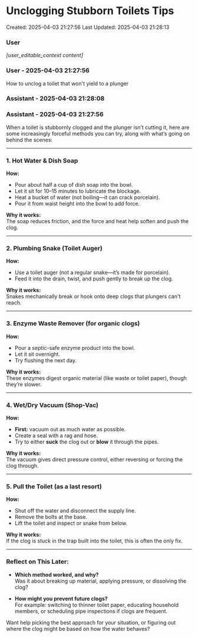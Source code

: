 # Unclogging Stubborn Toilets Tips

Created: 2025-04-03 21:27:56
Last Updated: 2025-04-03 21:28:13

### User

*[user_editable_context content]*

### User - 2025-04-03 21:27:56

How to unclog a toilet that won't yield to a plunger


### Assistant - 2025-04-03 21:28:08



### Assistant - 2025-04-03 21:27:56

When a toilet is stubbornly clogged and the plunger isn’t cutting it, here are some increasingly forceful methods you can try, along with what’s going on behind the scenes:

---

### **1. Hot Water & Dish Soap**
**How:**  
- Pour about half a cup of dish soap into the bowl.
- Let it sit for 10–15 minutes to lubricate the blockage.
- Heat a bucket of water (not boiling—it can crack porcelain).
- Pour it from waist height into the bowl to add force.

**Why it works:**  
The soap reduces friction, and the force and heat help soften and push the clog.

---

### **2. Plumbing Snake (Toilet Auger)**
**How:**  
- Use a toilet auger (not a regular snake—it’s made for porcelain).
- Feed it into the drain, twist, and push gently to break up the clog.

**Why it works:**  
Snakes mechanically break or hook onto deep clogs that plungers can't reach.

---

### **3. Enzyme Waste Remover (for organic clogs)**
**How:**  
- Pour a septic-safe enzyme product into the bowl.
- Let it sit overnight.
- Try flushing the next day.

**Why it works:**  
These enzymes digest organic material (like waste or toilet paper), though they’re slower.

---

### **4. Wet/Dry Vacuum (Shop-Vac)**
**How:**  
- **First:** vacuum out as much water as possible.
- Create a seal with a rag and hose.
- Try to either **suck** the clog out or **blow** it through the pipes.

**Why it works:**  
The vacuum gives direct pressure control, either reversing or forcing the clog through.

---

### **5. Pull the Toilet (as a last resort)**
**How:**  
- Shut off the water and disconnect the supply line.
- Remove the bolts at the base.
- Lift the toilet and inspect or snake from below.

**Why it works:**  
If the clog is stuck in the trap built into the toilet, this is often the only fix.

---

### Reflect on This Later:
- **Which method worked, and why?**  
  Was it about breaking up material, applying pressure, or dissolving the clog?

- **How might you prevent future clogs?**  
  For example: switching to thinner toilet paper, educating household members, or scheduling pipe inspections if clogs are frequent.

Want help picking the best approach for your situation, or figuring out where the clog might be based on how the water behaves?


